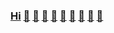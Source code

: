 ### [Hi](https://youtu.be/I6FmwBPDT-w) [👋](https://youtu.be/jBT4_Cx5ihs) [🐑](https://youtu.be/JgFgnXtF9Cc) [🐑](https://youtu.be/6T_Rj47nm0Q) [🐑](https://youtu.be/g4XiKChyK7A) [🐑](https://youtu.be/t3j_lyTrtG0) [🐜](https://youtu.be/xy-NQzeXhYg) [🐜](https://youtu.be/QQPOdklAU3c) [🐑](https://youtu.be/aK9wgvgmcHQ) [👊](https://youtu.be/o4UCdLjOx9M) 
